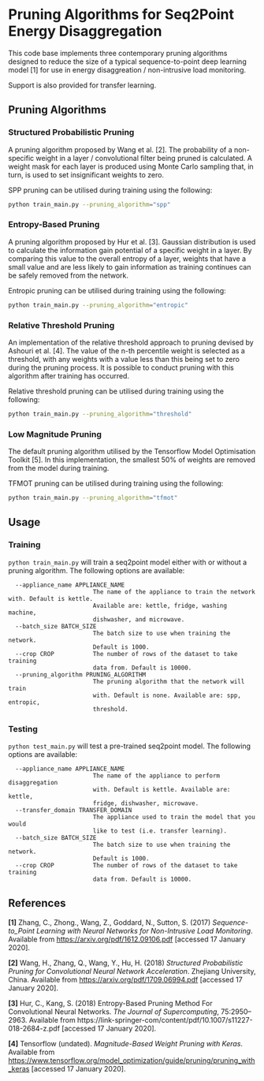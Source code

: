 # Pruning Algorithms for Seq2Point Energy Disaggregation

This code base implements three contemporary pruning algorithms designed to reduce the size of a typical sequence-to-point deep learning model [1] for use in energy disaggreation / non-intrusive load monitoring.

Support is also provided for transfer learning. 

## Pruning Algorithms

### Structured Probabilistic Pruning

A pruning algorithm proposed by Wang et al. [2]. The probability of a non-specific weight in a layer / convolutional filter being pruned is calculated. A weight mask for each layer is produced using Monte Carlo sampling that, in turn, is used to set insignificant weights to zero.

SPP pruning can be utilised during training using the following:
```bash
python train_main.py --pruning_algorithm="spp"
```

### Entropy-Based Pruning

A pruning algorithm proposed by Hur et al. [3]. Gaussian distribution is used to calculate the information gain potential of a specific weight in a layer. By comparing this value to the overall entropy of a layer, weights that have a small value and are less likely to gain information as training continues can be safely removed from the network. 

Entropic pruning can be utilised during training using the following:
```bash
python train_main.py --pruning_algorithm="entropic"
```

### Relative Threshold Pruning

An implementation of the relative threshold approach to pruning devised by Ashouri et al. [4]. The value of the n-th percentile weight is selected as a threshold, with any weights with a value less than this being set to zero during the pruning process. It is possible to conduct pruning with this algorithm after training has occurred.

Relative threshold pruning can be utilised during training using the following:
```bash
python train_main.py --pruning_algorithm="threshold"
```

### Low Magnitude Pruning

The default pruning algorithm utilised by the Tensorflow Model Optimisation Toolkit [5]. In this implementation, the smallest 50% of weights are removed from the model during training.

TFMOT pruning can be utilised during training using the following:
```bash
python train_main.py --pruning_algorithm="tfmot"
```

## Usage

### Training

```python train_main.py``` will train a seq2point model either with or without a pruning algorithm. The following options are available:

```
  --appliance_name APPLIANCE_NAME
                        The name of the appliance to train the network with. Default is kettle. 
                        Available are: kettle, fridge, washing machine,
                        dishwasher, and microwave.
  --batch_size BATCH_SIZE
                        The batch size to use when training the network.
                        Default is 1000.
  --crop CROP           The number of rows of the dataset to take training
                        data from. Default is 10000.
  --pruning_algorithm PRUNING_ALGORITHM
                        The pruning algorithm that the network will train
                        with. Default is none. Available are: spp, entropic,
                        threshold.
```

### Testing

```python test_main.py``` will test a pre-trained seq2point model. The following options are available:

```
  --appliance_name APPLIANCE_NAME
                        The name of the appliance to perform disaggregation
                        with. Default is kettle. Available are: kettle,
                        fridge, dishwasher, microwave.
  --transfer_domain TRANSFER_DOMAIN
                        The appliance used to train the model that you would
                        like to test (i.e. transfer learning).
  --batch_size BATCH_SIZE
                        The batch size to use when training the network.
                        Default is 1000.
  --crop CROP           The number of rows of the dataset to take training
                        data from. Default is 10000.
```


## References

**[1]** Zhang, C., Zhong., Wang, Z., Goddard, N., Sutton, S. (2017) _Sequence-to_Point Learning with Neural Networks for Non-Intrusive Load Monitoring_. Available from https://arxiv.org/pdf/1612.09106.pdf [accessed 17 January 2020].

**[2]** Wang, H., Zhang, Q., Wang, Y., Hu, H. (2018) _Structured Probabilistic Pruning for Convolutional Neural Network Acceleration_. Zhejiang University, China. Available from https://arxiv.org/pdf/1709.06994.pdf [accessed 17 January 2020].

**[3]** Hur, C., Kang, S. (2018) Entropy-Based Pruning Method For Convolutional Neural Networks. _The Journal of Supercomputing_, 75:2950–2963. Available from https://link-springer-com/content/pdf/10.1007/s11227-018-2684-z.pdf [accessed 17 January 2020].

**[4]** Tensorflow (undated). _Magnitude-Based Weight Pruning with Keras_. Available from https://www.tensorflow.org/model_optimization/guide/pruning/pruning_with_keras [accessed 17 January 2020].
